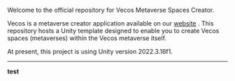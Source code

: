 Welcome to the official repository for Vecos Metaverse Spaces Creator.

Vecos is a metaverse creator application available on our <a href = "https://hyper.vecos.us" target = "_blank">website</a> . This repository hosts a Unity template designed to enable you to create Vecos spaces (metaverses) within the Vecos metaverse itself.

At present, this project is using Unity version 2022.3.16f1.

----------------------------------------
<b>test<b/>
